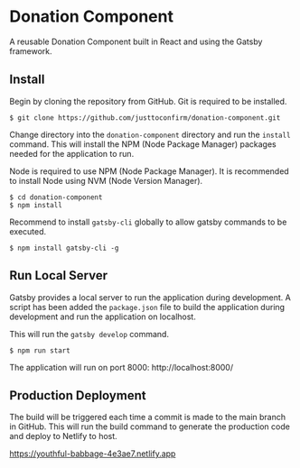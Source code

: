 # Donation Component

A reusable Donation Component built in React and using the Gatsby framework.

## Install

Begin by cloning the repository from GitHub. Git is required to be installed.

```
$ git clone https://github.com/justtoconfirm/donation-component.git
```

Change directory into the `donation-component` directory and run the `install` command. This will install the NPM (Node Package Manager) packages needed for the application to run. 

Node is required to use NPM (Node Package Manager). It is recommended to install Node using NVM (Node Version Manager).

```
$ cd donation-component
$ npm install
```

Recommend to install `gatsby-cli` globally to allow gatsby commands to be executed.

```
$ npm install gatsby-cli -g
```

## Run Local Server

Gatsby provides a local server to run the application during development. A script has been added the `package.json` file to build the application during development and run the application on localhost.

This will run the `gatsby develop` command.

```
$ npm run start
```

The application will run on port 8000: http://localhost:8000/

## Production Deployment

The build will be triggered each time a commit is made to the main branch in GitHub. This will run the build command to generate the production code and deploy to Netlify to host.

https://youthful-babbage-4e3ae7.netlify.app